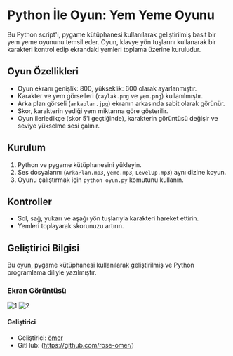 # Python İle Oyun: Yem Yeme Oyunu

Bu Python script'i, pygame kütüphanesi kullanılarak geliştirilmiş basit bir yem yeme oyununu temsil eder. Oyun, klavye yön tuşlarını kullanarak bir karakteri kontrol edip ekrandaki yemleri toplama üzerine kuruludur.

## Oyun Özellikleri
- Oyun ekranı genişlik: 800, yükseklik: 600 olarak ayarlanmıştır.
- Karakter ve yem görselleri (`caylak.png` ve `yem.png`) kullanılmıştır.
- Arka plan görseli (`arkaplan.jpg`) ekranın arkasında sabit olarak görünür.
- Skor, karakterin yediği yem miktarına göre gösterilir.
- Oyun ilerledikçe (skor 5'i geçtiğinde), karakterin görüntüsü değişir ve seviye yükselme sesi çalınır.

## Kurulum
1. Python ve pygame kütüphanesini yükleyin.
2. Ses dosyalarını (`ArkaPlan.mp3`, `yeme.mp3`, `LevelUp.mp3`) aynı dizine koyun.
3. Oyunu çalıştırmak için `python oyun.py` komutunu kullanın.

## Kontroller
- Sol, sağ, yukarı ve aşağı yön tuşlarıyla karakteri hareket ettirin.
- Yemleri toplayarak skorunuzu artırın.

## Geliştirici Bilgisi
Bu oyun, pygame kütüphanesi kullanılarak geliştirilmiş ve Python programlama diliyle yazılmıştır.

### Ekran Görüntüsü
  ![1](https://github.com/rose-omer/YemYemeOyunu/assets/117285777/ee6c668e-3282-466e-95aa-f5e8669c9eb7)
  ![2](https://github.com/rose-omer/YemYemeOyunu/assets/117285777/0dcfcb0f-2a16-4804-92a2-eee7729406f4)

#### Geliştirici
- Geliştirici: [ömer](https://www.instagram.com/bennomerrr/)
- GitHub: (https://github.com/rose-omer/)

